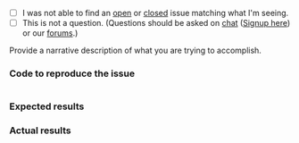  - [ ] I was not able to find an [open](https://github.com/zfcampus/zf-apigility-documentation-swagger/issues?q=is%3Aopen) or [closed](https://github.com/zfcampus/zf-apigility-documentation-swagger/issues?q=is%3Aclosed) issue matching what I'm seeing.
 - [ ] This is not a question. (Questions should be asked on [chat](https://zendframework.slack.com/) ([Signup here](https://zendframework-slack.herokuapp.com/)) or our [forums](https://discourse.zendframework.com/).)

Provide a narrative description of what you are trying to accomplish.

### Code to reproduce the issue

<!-- Please provide the minimum code necessary to recreate the issue -->

```php
```

### Expected results

<!-- What do you think should have happened? -->

### Actual results

<!-- What did you actually observe? -->
